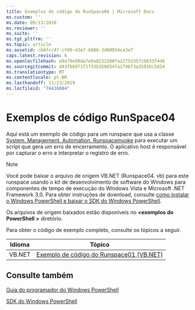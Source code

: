 ```yaml
---
title: Exemplos de código do RunSpace04 | Microsoft Docs
ms.custom: ''
ms.date: 09/13/2016
ms.reviewer: ''
ms.suite: ''
ms.tgt_pltfrm: ''
ms.topic: article
ms.assetid: cb6fcc47-cf89-43e7-b686-3d60934ce3e7
caps.latest.revision: 6
ms.openlocfilehash: e9a79e90da7e0a8232280fa2275d357cb633f4d6
ms.sourcegitcommit: d43f66071f1f33b350d34fa1f46f3a35910c5d24
ms.translationtype: MT
ms.contentlocale: pt-BR
ms.lasthandoff: 11/23/2019
ms.locfileid: "74416084"
---
```

# <a name="runspace04-code-samples"></a>Exemplos de código RunSpace04

Aqui está um exemplo de código para um runspace que usa a classe [System. Management. Automation. Runspaceinvoke](/dotnet/api/System.Management.Automation.RunspaceInvoke) para executar um script que gera um erro de encerramento. O aplicativo host é responsável por capturar o erro e interpretar o registro de erro.

> [!NOTE]
> Você pode baixar o arquivo de origem VB.NET (Runspace04. vb) para este runspace usando o kit de desenvolvimento de software do Windows para componentes de tempo de execução do Windows Vista e Microsoft .NET Framework 3,0. Para obter instruções de download, consulte [como instalar o Windows PowerShell e baixar o SDK do Windows PowerShell](/powershell/scripting/developer/installing-the-windows-powershell-sdk).
>
> Os arquivos de origem baixados estão disponíveis no **\<exemplos do PowerShell >** diretório.

Para obter o código de exemplo completo, consulte os tópicos a seguir.

|Idioma|Tópico|
|--------------|-----------|
|VB.NET|[Exemplo de código do Runspace01 (VB.NET)](./runspace01-vb-net-code-sample.md)|

## <a name="see-also"></a>Consulte também

[Guia do programador do Windows PowerShell](./windows-powershell-programmer-s-guide.md)

[SDK do Windows PowerShell](../windows-powershell-reference.md)
